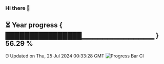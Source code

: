 ### Hi there 👋
⏳ Year progress { ████████████████▁▁▁▁▁▁▁▁▁▁▁▁▁▁ } 56.29 %
---
⏰ Updated on Thu, 25 Jul 2024 00:33:28 GMT
![Progress Bar CI](https://github.com/Moyi321/Moyi321/workflows/Progress%20Bar%20CI/badge.svg)
